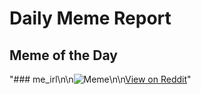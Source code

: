 # Daily Meme Report

## Meme of the Day
"### me_irl\n\n![Meme](https://i.redd.it/qzgbwiwpmwvd1.gif)\n\n[View on Reddit](https://redd.it/1g7xik4)"
